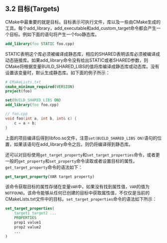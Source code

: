 ## 3.2 目标(Targets)

CMake中最重要的就是目标。目标表示可执行文件，库以及一些由CMake生成的工具。每个add_library，add_executable和add_custom_target命令都会产生一个目标。例如下面的语句将产生一个foo静态库。

``` cmake
add_library(foo STATIC foo.cpp)
```

STATIC表明这个库必须被编译成静态库，相应的SHARED表明该库必须被编译成动态链接库。如果add_library命令没有给出STATIC或者SHARED参数，则CMake将根据变量BUILD_SHARED_LIBS的值将库编译成静态库或动态库。没有设置该变量时，默认生成静态库。如下面的例子所示：

``` cmake
# CMakeLists.txt
cmake_minimum_required(VERSION)
project(foo)

set(BUILD_SHARED_LIBS ON)
add_library(foo foo.cpp)
```

```c++
// foo.cpp
void foo(int a, int b, int& c) {
    c = a + b;
}
```

上面的项目编译后得到libfoo.so文件，注意`set(BUILD_SHARED_LIBS ON)`语句的位置，如果该语句在add_library命令之后，则仍将编译得到静态库。

还可以对目标使用`get_target_property`和`set_target_properties`命令，或者更一般的`get_property`和`set_property`命令读取或者设置目标的属性。`get_target_property`命令的语法如下：

```cmake
get_target_property(VAR target property)
```
该命令获取目标的属性存储在变量`VAR`中，如果没有找到属性值，`VAR`的值为`NOTFOUND`。该命令能够从任何已创建的目标中获取属性值，不仅仅是当前的CMakeLists.txt文件中的目标。`set_target_properties`命令的语法如下所示：

```cmake
set_target_properties(
    target1 target2 ...
    PROPERTIES
    prop1 value1
    prop2 value2
    ...
)
```
